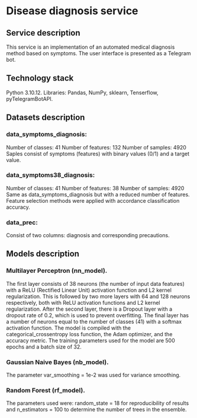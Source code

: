 # Disease diagnosis service
## Service description
This service is an implementation of an automated medical diagnosis method based on symptoms. The user interface is presented as a Telegram bot.
## Technology stack
Python 3.10.12. Libraries: Pandas, NumPy, sklearn, Tenserflow, pyTelegramBotAPI.
## Datasets description
### data_symptoms_diagnosis:
Number of classes: 41
Number of features: 132
Number of samples: 4920
Saples consist of symptoms (features) with binary values (0/1) and a target value. 
### data_symptoms38_diagnosis:
Number of classes: 41
Number of features: 38
Number of samples: 4920
Same as data_symptoms_diagnosis but with a reduced number of features. Feature selection methods were applied with accordance classification accuracy.
### data_prec:
Consist of two columns: diagnosis and corresponding precautions.
## Models description
### Multilayer Perceptron (nn_model).
The first layer consists of 38 neurons (the number of input data features) with a ReLU (Rectified Linear Unit) activation function and L2 kernel regularization. This is followed by two more layers with 64 and 128 neurons respectively, both with ReLU activation functions and L2 kernel regularization. After the second layer, there is a Dropout layer with a dropout rate of 0.2, which is used to prevent overfitting. The final layer has a number of neurons equal to the number of classes (41) with a softmax activation function. The model is compiled with the categorical_crossentropy loss function, the Adam optimizer, and the accuracy metric. The training parameters used for the model are 500 epochs and a batch size of 32.
### Gaussian Naive Bayes (nb_model).
The parameter var_smoothing = 1e-2 was used for variance smoothing.
### Random Forest (rf_model).
The parameters used were: random_state = 18 for reproducibility of results and n_estimators = 100 to determine the number of trees in the ensemble.
